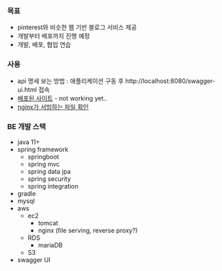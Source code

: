 ### 목표
- pinterest와 비슷한 웹 기반 블로그 서비스 제공
- 개발부터 배포까지 진행 예정
- 개발, 배포, 협업 연습

### 사용
- api 명세 보는 방법 : 애플리케이션 구동 후 http://localhost:8080/swagger-ui.html 접속
- [배포된 사이트](http://ec2-43-200-196-233.ap-northeast-2.compute.amazonaws.com:8080/swagger-ui/index.html) - not working yet..
- [nginx가 서빙하는 파일 확인](http://ec2-43-200-196-233.ap-northeast-2.compute.amazonaws.com/www/test.html)

### BE 개발 스택
- java 11+
- spring framework
  - springboot
  - spring mvc
  - spring data jpa
  - spring security
  - spring integration
- gradle
- mysql
- aws
  - ec2
    - tomcat
    - nginx (file serving, reverse proxy?)
  - RDS
    - mariaDB
  - S3
- swagger UI



